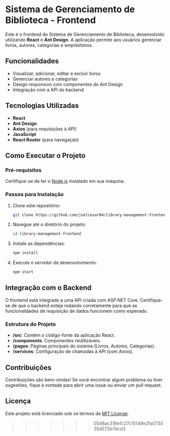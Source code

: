 # Sistema de Gerenciamento de Biblioteca - Frontend

Este é o frontend do Sistema de Gerenciamento de Biblioteca, desenvolvido utilizando **React** e **Ant Design**. A aplicação permite aos usuários gerenciar livros, autores, categorias e empréstimos.

## Funcionalidades

- Visualizar, adicionar, editar e excluir livros
- Gerenciar autores e categorias
- Design responsivo com componentes do Ant Design
- Integração com a API do backend

## Tecnologias Utilizadas

- **React**
- **Ant Design**
- **Axios** (para requisições à API)
- **JavaScript**
- **React Router** (para navegação)

## Como Executar o Projeto

### Pré-requisitos

Certifique-se de ter o [Node.js](https://nodejs.org/) instalado em sua máquina.

### Passos para Instalação

1. Clone este repositório:

   ```bash
   git clone https://github.com/joelcesar04/library-management-frontend.git

2. Navegue até o diretório do projeto:

   ```bash
   cd library-management-frontend

3. Instale as dependências:

   ```bash
   npm install

4. Execute o servidor de desenvolvimento:

   ```bash
   npm start

## Integração com o Backend
O frontend está integrado a uma API criada com ASP.NET Core. 
Certifique-se de que o backend esteja rodando corretamente para que as funcionalidades de requisição de dados funcionem como esperado.

### Estrutura do Projeto
- **/src**: Contém o código-fonte da aplicação React.
- **/components**: Componentes reutilizáveis.
- **/pages**: Páginas principais do sistema (Livros, Autores, Categorias).
- **/services**: Configuração de chamadas à API (com Axios).

## Contribuições
Contribuições são bem-vindas! Se você encontrar algum problema ou tiver sugestões, fique à vontade para abrir uma issue ou enviar um pull request.

## Licença
Este projeto está licenciado sob os termos da [MIT License](LICENSE).
>>>>>>> 0548ac318e1c27c15148e2fa073035d573b7dcd3
